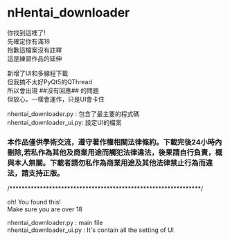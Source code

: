 # nHentai_downloader
你找到這裡了!  
先確定你有滿18  
抱歉這檔案沒有註釋  
這是練習作品的延伸  

新增了UI和多線程下載  
但我搞不太好PyQt5的QThread  
所以會出現 ##沒有回應## 的問題  
但放心，一樣會運作，只是UI會卡住  

nhentai_downloader.py : 包含了最主要的程式碼  
nhentai_downloader_ui.py: 設定UI的檔案  

### 本作品僅供學術交流，遵守著作權相關法律條約。下載完後24小時內刪除,若私作為其他及商業用途而觸犯法律違法，後果請自行負責，概與本人無關。下載者請勿私作為商業用途及其他法律禁止行為而違法，請支持正版。 ###
  

/***************************************************************/  

oh! You found this!  
Make sure you are over 18  

nhentai_downloader.py     : main file  
nhentai_downloader_ui.py  : It's contain all the setting of UI  
